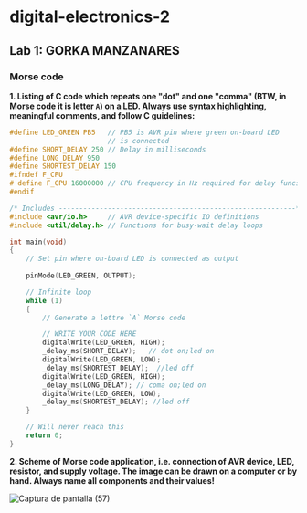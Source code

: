 # digital-electronics-2

## Lab 1: GORKA MANZANARES

### Morse code

**1. Listing of C code which repeats one "dot" and one "comma" (BTW, in Morse code it is letter `A`) on a LED. Always use syntax highlighting, meaningful comments, and follow C guidelines:**

```c
#define LED_GREEN PB5   // PB5 is AVR pin where green on-board LED 
                        // is connected
#define SHORT_DELAY 250 // Delay in milliseconds
#define LONG_DELAY 950
#define SHORTEST_DELAY 150
#ifndef F_CPU
# define F_CPU 16000000 // CPU frequency in Hz required for delay funcs
#endif

/* Includes ----------------------------------------------------------*/
#include <avr/io.h>     // AVR device-specific IO definitions
#include <util/delay.h> // Functions for busy-wait delay loops

int main(void)
{
    // Set pin where on-board LED is connected as output
    
    pinMode(LED_GREEN, OUTPUT);

    // Infinite loop
    while (1)
    {
        // Generate a lettre `A` Morse code

        // WRITE YOUR CODE HERE
        digitalWrite(LED_GREEN, HIGH);
        _delay_ms(SHORT_DELAY);   // dot on;led on
        digitalWrite(LED_GREEN, LOW);
        _delay_ms(SHORTEST_DELAY);  //led off
        digitalWrite(LED_GREEN, HIGH);
        _delay_ms(LONG_DELAY); // coma on;led on
        digitalWrite(LED_GREEN, LOW);
        _delay_ms(SHORTEST_DELAY); //led off
    }

    // Will never reach this
    return 0;
}
```

**2. Scheme of Morse code application, i.e. connection of AVR device, LED, resistor, and supply voltage. The image can be drawn on a computer or by hand. Always name all components and their values!**

![Captura de pantalla (57)](https://user-images.githubusercontent.com/114478577/193689278-a6c965d3-c64c-473d-a0de-2c6b606ccb45.png)


